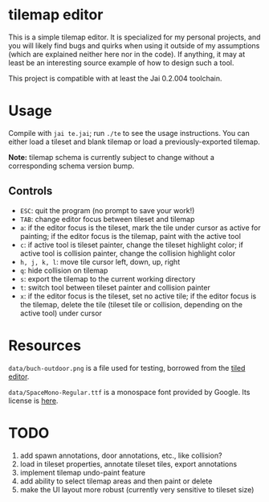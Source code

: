 # tilemap editor

This is a simple tilemap editor. It is specialized for my personal projects, and
you will likely find bugs and quirks when using it outside of my assumptions
(which are explained neither here nor in the code). If anything, it may at least
be an interesting source example of how to design such a tool.

This project is compatible with at least the Jai 0.2.004 toolchain.

# Usage

Compile with `jai te.jai`; run `./te` to see the usage instructions. You can
either load a tileset and blank tilemap or load a previously-exported tilemap.

**Note:** tilemap schema is currently subject to change without a corresponding
schema version bump.

## Controls

- `ESC`: quit the program (no prompt to save your work!)
- `TAB`: change editor focus between tileset and tilemap
- `a`: if the editor focus is the tileset, mark the tile under cursor as active
  for painting; if the editor focus is the tilemap, paint with the active tool
- `c`: if active tool is tileset painter, change the tileset highlight color;
  if active tool is collision painter, change the collision highlight color
- `h, j, k, l`: move tile cursor left, down, up, right
- `q`: hide collision on tilemap
- `s`: export the tilemap to the current working directory
- `t`: switch tool between tileset painter and collision painter
- `x`: if the editor focus is the tileset, set no active tile; if the editor
  focus is the tilemap, delete the tile (tileset tile or collision, depending
  on the active tool) under cursor

# Resources

`data/buch-outdoor.png` is a file used for testing, borrowed from the
[tiled editor](https://github.com/mapeditor/tiled).

`data/SpaceMono-Regular.ttf` is a monospace font provided by Google. Its
license is [here](https://openfontlicense.org).

# TODO

1. add spawn annotations, door annotations, etc., like collision?
1. load in tileset properties, annotate tileset tiles, export annotations
1. implement tilemap undo-paint feature
1. add ability to select tilemap areas and then paint or delete
1. make the UI layout more robust (currently very sensitive to tileset size)
